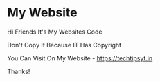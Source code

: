# My Website

Hi Friends It's My Websites Code 

Don't Copy It Because IT Has Copyright 

You Can Visit On My Website - https://techtipsyt.in


Thanks!
